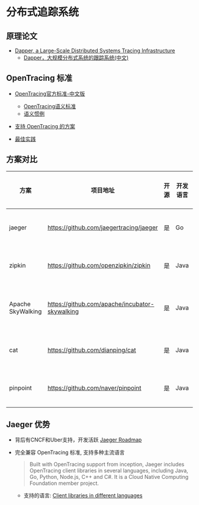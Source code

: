 # 分布式追踪系统

## 原理论文

- [Dapper, a Large-Scale Distributed Systems Tracing Infrastructure](https://ai.google/research/pubs/pub36356)
    - [Dapper，大规模分布式系统的跟踪系统(中文)](https://bigbully.github.io/Dapper-translation/)

## OpenTracing 标准

- [OpenTracing官方标准-中文版](https://github.com/opentracing-contrib/opentracing-specification-zh)
  - [OpenTracing语义标准](https://github.com/opentracing-contrib/opentracing-specification-zh/blob/master/specification.md)
  - [语义惯例](https://github.com/opentracing-contrib/opentracing-specification-zh/blob/master/semantic_conventions.md)

- [支持 OpenTracing 的方案](https://opentracing.io/docs/supported-tracers/)

- [最佳实践](https://opentracing.io/docs/best-practices/)

## 方案对比

| 方案 | 项目地址 | 开源 | 开发语言 | 背后公司或组织 | Python支持 | 侵入性 | OpenTracing 兼容 | 客户端支持语言 | UI丰富度 | 存储 |
| ---- | ---- | ---- | ---- | ---- | ---- | ---- | ---- | ---- | ---- | ---- |
|  jaeger | https://github.com/jaegertracing/jaeger | 是 | Go | CNCF/Google、 Uber | 官方支持，较为完善 | 部分侵入 | 是 | Java, Go, Python, Node.js, C++ and C# | 中 | Memory, Cassandra, Elasticsearch, Kafka |
| zipkin | https://github.com/openzipkin/zipkin | 是 | Java | Twitter | 第三方支持，一般 | 侵入性强 | 是 | Java, C#, Go, PHP, Python 等 https://zipkin.io/pages/tracers_instrumentation | 中 | Memory, Cassandra, ElasticSearch and MySQL |
| Apache SkyWalking | https://github.com/apache/incubator-skywalking | 是 | Java | Apache | 暂无 | 侵入性很低 | 是 | Java, .NET Core, NodeJS and PHP | 较高 | H2、ElasticSearch 6、MySQL、TiDB https://github.com/apache/incubator-skywalking/blob/master/docs/en/setup/backend/backend-storage.md |
| cat | https://github.com/dianping/cat | 是 | Java | 美团 | 官方支持， 一般 | 侵入性强 | 否 | Java、C/C++、Python、Node.js、Go | 高 | |
| pinpoint | https://github.com/naver/pinpoint | 是 | Java | NAVER (一家韩国公司) | 不支持 | 侵入很低 | 否 | Java, PHP | 高 | HBase |

## Jaeger 优势

- 背后有CNCF和Uber支持，开发活跃 [Jaeger Roadmap](https://www.jaegertracing.io/roadmap/)
- 完全兼容 OpenTracing 标准, 支持多种主流语言
    > Built with OpenTracing support from inception, Jaeger includes OpenTracing client libraries in several languages, including Java, Go, Python, Node.js, C++ and C#. It is a Cloud Native Computing Foundation member project.

    - 支持的语言: [Client libraries in different languages](https://github.com/jaegertracing/jaeger/issues/366)
